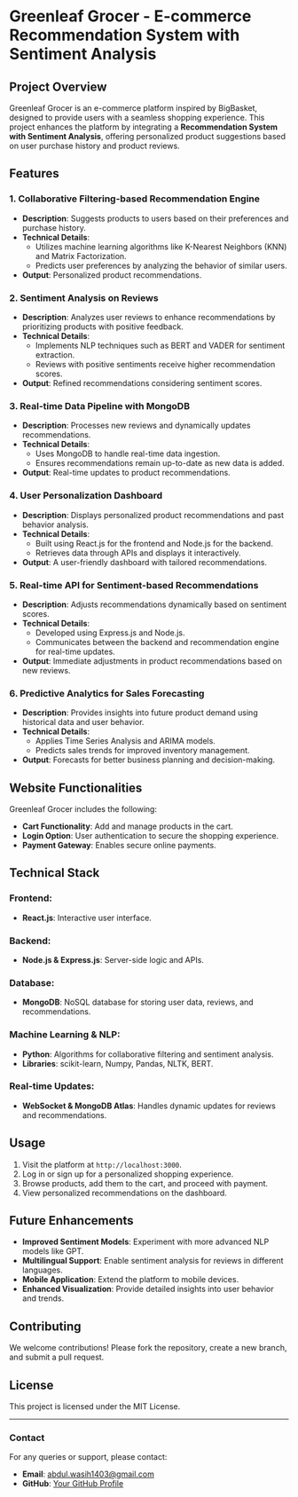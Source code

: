 # Greenleaf Grocer - E-commerce Recommendation System with Sentiment Analysis

## Project Overview
Greenleaf Grocer is an e-commerce platform inspired by BigBasket, designed to provide users with a seamless shopping experience. This project enhances the platform by integrating a **Recommendation System with Sentiment Analysis**, offering personalized product suggestions based on user purchase history and product reviews.

## Features
### 1. Collaborative Filtering-based Recommendation Engine
- **Description**: Suggests products to users based on their preferences and purchase history.
- **Technical Details**:
  - Utilizes machine learning algorithms like K-Nearest Neighbors (KNN) and Matrix Factorization.
  - Predicts user preferences by analyzing the behavior of similar users.
- **Output**: Personalized product recommendations.

### 2. Sentiment Analysis on Reviews
- **Description**: Analyzes user reviews to enhance recommendations by prioritizing products with positive feedback.
- **Technical Details**:
  - Implements NLP techniques such as BERT and VADER for sentiment extraction.
  - Reviews with positive sentiments receive higher recommendation scores.
- **Output**: Refined recommendations considering sentiment scores.

### 3. Real-time Data Pipeline with MongoDB
- **Description**: Processes new reviews and dynamically updates recommendations.
- **Technical Details**:
  - Uses MongoDB to handle real-time data ingestion.
  - Ensures recommendations remain up-to-date as new data is added.
- **Output**: Real-time updates to product recommendations.

### 4. User Personalization Dashboard
- **Description**: Displays personalized product recommendations and past behavior analysis.
- **Technical Details**:
  - Built using React.js for the frontend and Node.js for the backend.
  - Retrieves data through APIs and displays it interactively.
- **Output**: A user-friendly dashboard with tailored recommendations.

### 5. Real-time API for Sentiment-based Recommendations
- **Description**: Adjusts recommendations dynamically based on sentiment scores.
- **Technical Details**:
  - Developed using Express.js and Node.js.
  - Communicates between the backend and recommendation engine for real-time updates.
- **Output**: Immediate adjustments in product recommendations based on new reviews.

### 6. Predictive Analytics for Sales Forecasting
- **Description**: Provides insights into future product demand using historical data and user behavior.
- **Technical Details**:
  - Applies Time Series Analysis and ARIMA models.
  - Predicts sales trends for improved inventory management.
- **Output**: Forecasts for better business planning and decision-making.

## Website Functionalities
Greenleaf Grocer includes the following:
- **Cart Functionality**: Add and manage products in the cart.
- **Login Option**: User authentication to secure the shopping experience.
- **Payment Gateway**: Enables secure online payments.

## Technical Stack
### Frontend:
- **React.js**: Interactive user interface.

### Backend:
- **Node.js & Express.js**: Server-side logic and APIs.

### Database:
- **MongoDB**: NoSQL database for storing user data, reviews, and recommendations.

### Machine Learning & NLP:
- **Python**: Algorithms for collaborative filtering and sentiment analysis.
- **Libraries**: scikit-learn, Numpy, Pandas, NLTK, BERT.

### Real-time Updates:
- **WebSocket & MongoDB Atlas**: Handles dynamic updates for reviews and recommendations.


## Usage
1. Visit the platform at `http://localhost:3000`.
2. Log in or sign up for a personalized shopping experience.
3. Browse products, add them to the cart, and proceed with payment.
4. View personalized recommendations on the dashboard.

## Future Enhancements
- **Improved Sentiment Models**: Experiment with more advanced NLP models like GPT.
- **Multilingual Support**: Enable sentiment analysis for reviews in different languages.
- **Mobile Application**: Extend the platform to mobile devices.
- **Enhanced Visualization**: Provide detailed insights into user behavior and trends.

## Contributing
We welcome contributions! Please fork the repository, create a new branch, and submit a pull request.

## License
This project is licensed under the MIT License.

---
### Contact
For any queries or support, please contact:
- **Email**: abdul.wasih1403@gmail.com
- **GitHub**: [Your GitHub Profile](https://github.com/Abdul-Wasih03)

